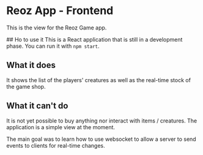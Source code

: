 # Reoz App - Frontend

 This is the view for the Reoz Game app. 
 
 ## Ho to use it
 This is a React application that is still in a development phase. You can run it with `npm start`.
 
 ## What it does
It shows the list of the players' creatures as well as the real-time stock of the game shop.

## What it can't do
It is not yet possible to buy anything nor interact with items / creatures. The application is a simple view at the moment.

The main goal was to learn how to use websocket to allow a server to send events to clients for real-time changes.
